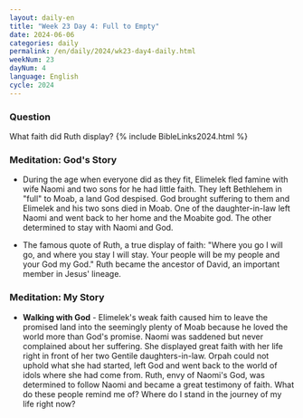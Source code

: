 ```yaml
---
layout: daily-en
title: "Week 23 Day 4: Full to Empty"
date: 2024-06-06
categories: daily
permalink: /en/daily/2024/wk23-day4-daily.html
weekNum: 23
dayNum: 4
language: English
cycle: 2024
---
```

### Question     
What faith did Ruth display?
{% include BibleLinks2024.html %} 

### Meditation: God's Story   
+ During the age when everyone did as they fit, Elimelek fled famine with wife Naomi and two sons for he had little faith. They left Bethlehem in "full" to Moab, a land God despised. God brought suffering to them and Elimelek and his two sons died in Moab. One of the daughter-in-law left Naomi and went back to her home and the Moabite god. The other determined to stay with Naomi and God. 

+ The famous quote of Ruth, a true display of faith: "Where you go I will go, and where you stay I will stay. Your people will be my people and your God my God." Ruth became the ancestor of David, an important member in Jesus' lineage. 

### Meditation: My Story   
+ **Walking with God** - Elimelek's weak faith caused him to leave the promised land into the seemingly plenty of Moab because he loved the world more than God's promise. Naomi was saddened but never complained about her suffering. She displayed great faith with her life right in front of her two Gentile daughters-in-law. Orpah could not uphold what she had started, left God and went back to the world of idols where she had come from. Ruth, envy of Naomi's God, was determined to follow Naomi and became a great testimony of faith. What do these people remind me of? Where do I stand in the journey of my life right now? 
